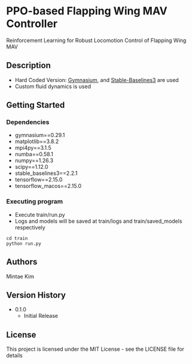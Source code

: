 # PPO-based Flapping Wing MAV Controller

Reinforcement Learning for Robust Locomotion Control of Flapping Wing MAV

## Description

* Hard Coded Version: [Gymnasium](https://github.com/Farama-Foundation/Gymnasium), and [Stable-Baselines3](https://github.com/DLR-RM/stable-baselines3) are used
* Custom fluid dynamics is used

## Getting Started

### Dependencies

* gymnasium==0.29.1
* matplotlib==3.8.2
* mpi4py==3.1.5
* numba==0.58.1
* numpy==1.26.3
* scipy==1.12.0
* stable_baselines3==2.2.1
* tensorflow==2.15.0
* tensorflow_macos==2.15.0


### Executing program

* Execute train/run.py
* Logs and models will be saved at train/logs and train/saved_models respectively
```
cd train
python run.py
```


## Authors

Mintae Kim

## Version History

* 0.1.0
    * Initial Release

## License

This project is licensed under the MIT License - see the LICENSE file for details

